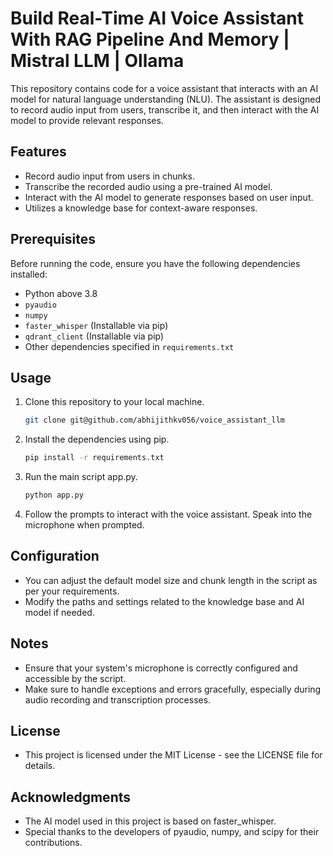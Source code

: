 # Build Real-Time AI Voice Assistant With RAG Pipeline And Memory | Mistral LLM | Ollama

This repository contains code for a voice assistant that interacts with an AI model for natural language understanding (NLU). The assistant is designed to record audio input from users, transcribe it, and then interact with the AI model to provide relevant responses.

## Features

- Record audio input from users in chunks.
- Transcribe the recorded audio using a pre-trained AI model.
- Interact with the AI model to generate responses based on user input.
- Utilizes a knowledge base for context-aware responses.

## Prerequisites

Before running the code, ensure you have the following dependencies installed:

- Python above 3.8
- `pyaudio`
- `numpy`
- `faster_whisper` (Installable via pip)
- `qdrant_client` (Installable via pip)
- Other dependencies specified in `requirements.txt`

## Usage

1. Clone this repository to your local machine.

   ```bash
   git clone git@github.com/abhijithkv056/voice_assistant_llm

2. Install the dependencies using pip.

   ```bash
   pip install -r requirements.txt

3. Run the main script app.py.

   ```bash
   python app.py

4. Follow the prompts to interact with the voice assistant. Speak into the microphone when prompted.

## Configuration
- You can adjust the default model size and chunk length in the script as per your requirements.
- Modify the paths and settings related to the knowledge base and AI model if needed.

## Notes
- Ensure that your system's microphone is correctly configured and accessible by the script.
- Make sure to handle exceptions and errors gracefully, especially during audio recording and transcription processes.

## License
- This project is licensed under the MIT License - see the LICENSE file for details.

## Acknowledgments
- The AI model used in this project is based on faster_whisper.
- Special thanks to the developers of pyaudio, numpy, and scipy for their contributions.